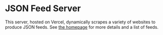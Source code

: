 # JSON Feed Server

This server, hosted on Vercel, dynamically scrapes a variety of websites to produce JSON feeds. See [the homepage](https://feeds.jedfox.com) for more details and a list of feeds.
